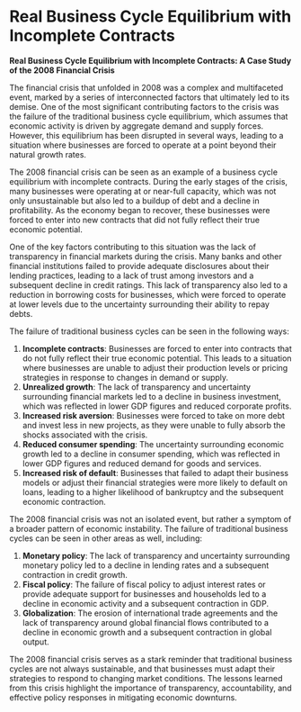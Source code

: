 # Real Business Cycle Equilibrium with Incomplete Contracts

**Real Business Cycle Equilibrium with Incomplete Contracts: A Case Study of the 2008 Financial Crisis**

The financial crisis that unfolded in 2008 was a complex and multifaceted event, marked by a series of interconnected factors that ultimately led to its demise. One of the most significant contributing factors to the crisis was the failure of the traditional business cycle equilibrium, which assumes that economic activity is driven by aggregate demand and supply forces. However, this equilibrium has been disrupted in several ways, leading to a situation where businesses are forced to operate at a point beyond their natural growth rates.

The 2008 financial crisis can be seen as an example of a business cycle equilibrium with incomplete contracts. During the early stages of the crisis, many businesses were operating at or near-full capacity, which was not only unsustainable but also led to a buildup of debt and a decline in profitability. As the economy began to recover, these businesses were forced to enter into new contracts that did not fully reflect their true economic potential.

One of the key factors contributing to this situation was the lack of transparency in financial markets during the crisis. Many banks and other financial institutions failed to provide adequate disclosures about their lending practices, leading to a lack of trust among investors and a subsequent decline in credit ratings. This lack of transparency also led to a reduction in borrowing costs for businesses, which were forced to operate at lower levels due to the uncertainty surrounding their ability to repay debts.

The failure of traditional business cycles can be seen in the following ways:

1. **Incomplete contracts**: Businesses are forced to enter into contracts that do not fully reflect their true economic potential. This leads to a situation where businesses are unable to adjust their production levels or pricing strategies in response to changes in demand or supply.
2. **Unrealized growth**: The lack of transparency and uncertainty surrounding financial markets led to a decline in business investment, which was reflected in lower GDP figures and reduced corporate profits.
3. **Increased risk aversion**: Businesses were forced to take on more debt and invest less in new projects, as they were unable to fully absorb the shocks associated with the crisis.
4. **Reduced consumer spending**: The uncertainty surrounding economic growth led to a decline in consumer spending, which was reflected in lower GDP figures and reduced demand for goods and services.
5. **Increased risk of default**: Businesses that failed to adapt their business models or adjust their financial strategies were more likely to default on loans, leading to a higher likelihood of bankruptcy and the subsequent economic contraction.

The 2008 financial crisis was not an isolated event, but rather a symptom of a broader pattern of economic instability. The failure of traditional business cycles can be seen in other areas as well, including:

1. **Monetary policy**: The lack of transparency and uncertainty surrounding monetary policy led to a decline in lending rates and a subsequent contraction in credit growth.
2. **Fiscal policy**: The failure of fiscal policy to adjust interest rates or provide adequate support for businesses and households led to a decline in economic activity and a subsequent contraction in GDP.
3. **Globalization**: The erosion of international trade agreements and the lack of transparency around global financial flows contributed to a decline in economic growth and a subsequent contraction in global output.

The 2008 financial crisis serves as a stark reminder that traditional business cycles are not always sustainable, and that businesses must adapt their strategies to respond to changing market conditions. The lessons learned from this crisis highlight the importance of transparency, accountability, and effective policy responses in mitigating economic downturns.
